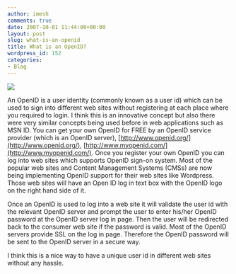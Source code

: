 ```yaml
---
author: imesh
comments: true
date: 2007-10-01 11:44:00+00:00
layout: post
slug: what-is-an-openid
title: What is an OpenID?
wordpress_id: 152
categories:
- Blog
---
```


![](http://www.imesh.io/images/WhatIsAnOpenID/250px-OpenID_logo_svg.png)

An OpenID is a user identity (commonly known as a user id) which can be used to sign into different web sites without registering at each place where you required to login. I think this is an innovative concept but also there were very similar concepts being used before in web applications such as MSN ID. You can get your own OpenID for FREE by an OpenID service provider (which is an OpenID server), [http://www.openid.org/](http://www.openid.org/), [http://www.myopenid.com/](http://www.myopenid.com/). Once you register your own OpenID you can log into web sites which supports OpenID sign-on system. Most of the popular web sites and Content Management Systems (CMSs) are now being implementing OpenID support for their web sites like Wordpress. Those web sites will have an Open ID log in text box with the OpenID logo on the right hand side of it.

Once an OpenID is used to log into a web site it will validate the user id with the relevant OpenID server and prompt the user to enter his/her OpenID password at the OpenID server log in page. Then the user will be redirected back to the consumer web site if the password is valid. Most of the OpenID servers provide SSL on the log in page. Therefore the OpenID password will be sent to the OpenID server in a secure way.

I think this is a nice way to have a unique user id in different web sites without any hassle.

